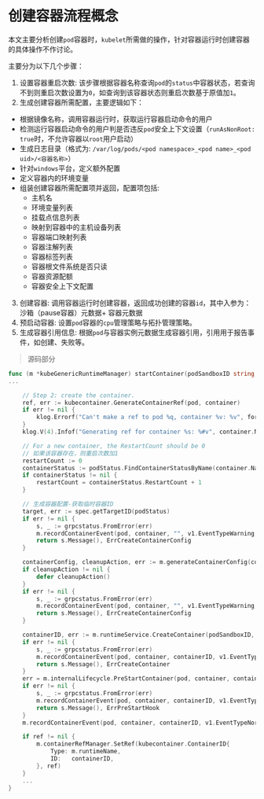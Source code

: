 # 创建容器流程概念

本文主要分析创建`pod`容器时，`kubelet`所需做的操作，针对容器运行时创建容器的具体操作不作讨论。

主要分为以下几个步骤：

1. 设置容器重启次数: 该步骤根据容器名称查询`pod`的`status`中容器状态，若查询不到则重启次数设置为`0`，如查询到该容器状态则重启次数基于原值加`1`。
2. 生成创建容器所需配置，主要逻辑如下：
- 根据镜像名称，调用容器运行时，获取运行容器启动命令的用户
- 检测运行容器启动命令的用户判是否违反`pod`安全上下文设置（`runAsNonRoot: true`时，不允许容器以`root`用户启动）
- 生成日志目录（格式为: `/var/log/pods/<pod namespace>_<pod name>_<pod uid>/<容器名称>`）
- 针对`windows`平台，定义额外配置
- 定义容器内的环境变量
- 组装创建容器所需配置项并返回，配置项包括:
    - 主机名
    - 环境变量列表
    - 挂载点信息列表
    - 映射到容器中的主机设备列表
    - 容器端口映射列表
    - 容器注解列表
    - 容器标签列表
    - 容器根文件系统是否只读
    - 容器资源配额
    - 容器安全上下文配置
3. 创建容器: 调用容器运行时创建容器，返回成功创建的容器`id`，其中入参为：沙箱（pause容器）元数据+ 容器元数据
4. 预启动容器: 设置`pod`容器的`cpu`管理策略与拓扑管理策略。
5. 生成容器引用信息: 根据`pod`与容器实例元数据生成容器引用，引用用于报告事件，如创建、失败等。

> 源码部分

```go
func (m *kubeGenericRuntimeManager) startContainer(podSandboxID string, podSandboxConfig *runtimeapi.PodSandboxConfig, spec *startSpec, pod *v1.Pod, podStatus *kubecontainer.PodStatus, pullSecrets []v1.Secret, podIP string, podIPs []string) (string, error) {
...

	// Step 2: create the container.
	ref, err := kubecontainer.GenerateContainerRef(pod, container)
	if err != nil {
		klog.Errorf("Can't make a ref to pod %q, container %v: %v", format.Pod(pod), container.Name, err)
	}
	klog.V(4).Infof("Generating ref for container %s: %#v", container.Name, ref)

	// For a new container, the RestartCount should be 0
	// 如果该容器存在，则重启次数加1
	restartCount := 0
	containerStatus := podStatus.FindContainerStatusByName(container.Name)
	if containerStatus != nil {
		restartCount = containerStatus.RestartCount + 1
	}

	// 生成容器配置-获取临时容器ID
	target, err := spec.getTargetID(podStatus)
	if err != nil {
		s, _ := grpcstatus.FromError(err)
		m.recordContainerEvent(pod, container, "", v1.EventTypeWarning, events.FailedToCreateContainer, "Error: %v", s.Message())
		return s.Message(), ErrCreateContainerConfig
	}

	containerConfig, cleanupAction, err := m.generateContainerConfig(container, pod, restartCount, podIP, imageRef, podIPs, target)
	if cleanupAction != nil {
		defer cleanupAction()
	}
	if err != nil {
		s, _ := grpcstatus.FromError(err)
		m.recordContainerEvent(pod, container, "", v1.EventTypeWarning, events.FailedToCreateContainer, "Error: %v", s.Message())
		return s.Message(), ErrCreateContainerConfig
	}

	containerID, err := m.runtimeService.CreateContainer(podSandboxID, containerConfig, podSandboxConfig)
	if err != nil {
		s, _ := grpcstatus.FromError(err)
		m.recordContainerEvent(pod, container, containerID, v1.EventTypeWarning, events.FailedToCreateContainer, "Error: %v", s.Message())
		return s.Message(), ErrCreateContainer
	}
	err = m.internalLifecycle.PreStartContainer(pod, container, containerID)
	if err != nil {
		s, _ := grpcstatus.FromError(err)
		m.recordContainerEvent(pod, container, containerID, v1.EventTypeWarning, events.FailedToStartContainer, "Internal PreStartContainer hook failed: %v", s.Message())
		return s.Message(), ErrPreStartHook
	}
	m.recordContainerEvent(pod, container, containerID, v1.EventTypeNormal, events.CreatedContainer, fmt.Sprintf("Created container %s", container.Name))

	if ref != nil {
		m.containerRefManager.SetRef(kubecontainer.ContainerID{
			Type: m.runtimeName,
			ID:   containerID,
		}, ref)
	}
	...
}
```
